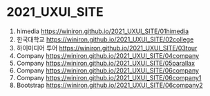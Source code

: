 # 2021_UXUI_SITE
1. himedia https://winiron.github.io/2021_UXUI_SITE/01himedia 
1. 한국대학교 https://winiron.github.io/2021_UXUI_SITE/02college
1. 하이미디어 투어 https://winiron.github.io/2021_UXUI_SITE/03tour
1. Company  https://winiron.github.io/2021_UXUI_SITE/04company
1. Company  https://winiron.github.io/2021_UXUI_SITE/05parallax
1. Company  https://winiron.github.io/2021_UXUI_SITE/06company
1. Company  https://winiron.github.io/2021_UXUI_SITE/06company1
1. Bootstrap https://winiron.github.io/2021_UXUI_SITE/06company2